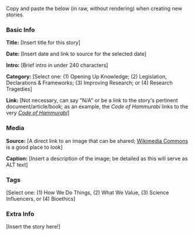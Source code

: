 Copy and paste the below (in raw, without rendering) when creating new stories.

### Basic Info
**Title:** [Insert title for this story]

**Date:** [Insert date and link to source for the selected date]

**Intro:** [Brief intro in under 240 characters]

**Category:** [Select one: (1) Opening Up Knowledge; (2) Legislation, Declarations & Frameworks; (3) Improving Research; or (4) Research Tragedies]

**Link:** [Not necessary, can say "N/A" or be a link to the story's pertinent document/article/book; as an example, the *Code of Hammurabi* links to the very [*Code of Hammurabi*](https://avalon.law.yale.edu/ancient/hamframe.asp)]
### Media
**Source:** [A direct link to an image that can be shared; [Wikimedia Commons](https://commons.wikimedia.org/wiki/Commons:Reusing_content_outside_Wikimedia) is a good place to look]

**Caption:** [Insert a description of the image; be detailed as this will serve as ALT text]
### Tags

[Select one: (1) How We Do Things, (2) What We Value, (3) Science Influencers, or (4) Bioethics]
### Extra Info

[Insert the story here!]
